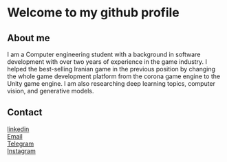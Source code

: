 # Welcome to my github profile

## About me
I am a Computer engineering student with a background in software development with over two years of experience in the game industry. I helped the best-selling Iranian game in the previous position by changing the whole game development platform from the corona game engine to the Unity game engine. I am also researching deep learning topics, computer vision, and generative models.

## Contact
[linkedin](https://www.linkedin.com/in/korosh-roohi-a21a21182/)  
[Email](korosh.roohi9731@gmail.com)  
[Telegram](https://t.me/koroshroohi)  
[Instagram](https://www.instagram.com/koroshroohi/)  
